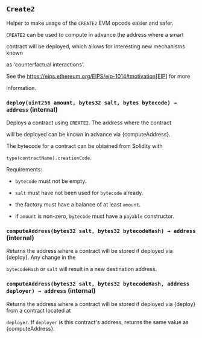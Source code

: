 ## `Create2`

Helper to make usage of the `CREATE2` EVM opcode easier and safer.

`CREATE2` can be used to compute in advance the address where a smart

contract will be deployed, which allows for interesting new mechanisms known

as 'counterfactual interactions'.

See the https://eips.ethereum.org/EIPS/eip-1014#motivation[EIP] for more

information.

### `deploy(uint256 amount, bytes32 salt, bytes bytecode) → address` (internal)

Deploys a contract using `CREATE2`. The address where the contract

will be deployed can be known in advance via {computeAddress}.

The bytecode for a contract can be obtained from Solidity with

`type(contractName).creationCode`.

Requirements:

- `bytecode` must not be empty.

- `salt` must have not been used for `bytecode` already.

- the factory must have a balance of at least `amount`.

- if `amount` is non-zero, `bytecode` must have a `payable` constructor.

### `computeAddress(bytes32 salt, bytes32 bytecodeHash) → address` (internal)

Returns the address where a contract will be stored if deployed via {deploy}. Any change in the

`bytecodeHash` or `salt` will result in a new destination address.

### `computeAddress(bytes32 salt, bytes32 bytecodeHash, address deployer) → address` (internal)

Returns the address where a contract will be stored if deployed via {deploy} from a contract located at

`deployer`. If `deployer` is this contract's address, returns the same value as {computeAddress}.
